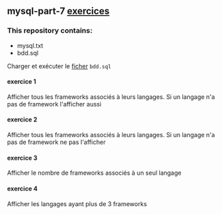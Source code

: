 ## mysql-part-7 [exercices](https://github.com/HedyKatherine/SQL/blob/master/partie7.md)

### This repository contains:
* mysql.txt
* bdd.sql

Charger et exécuter le [ficher](https://github.com/HedyKatherine/SQL/blob/master/ajout.sql) `bdd.sql`

#### exercice 1

Afficher tous les frameworks associés à leurs langages.
Si un langage n'a pas de framework l'afficher aussi

#### exercice 2

Afficher tous les frameworks associés à leurs langages.
Si un langage n'a pas de framework ne pas l'afficher

#### exercice 3

Afficher le nombre de frameworks associés à un seul langage

#### exercice 4

Afficher les langages ayant plus de 3 frameworks
